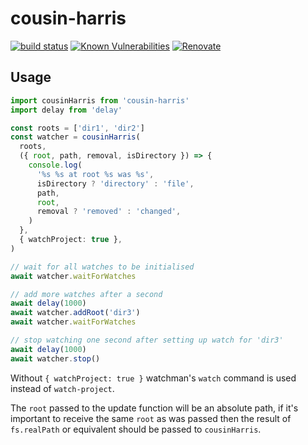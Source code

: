 # cousin-harris

[![build status](https://circleci.com/gh/insidewhy/cousin-harris.png?style=shield)](https://circleci.com/gh/insidewhy/cousin-harris)
[![Known Vulnerabilities](https://snyk.io/test/github/insidewhy/cousin-harris/badge.svg)](https://snyk.io/test/github/insidewhy/cousin-harris)
[![Renovate](https://img.shields.io/badge/renovate-enabled-brightgreen.svg)](https://renovatebot.com)

## Usage

```typescript
import cousinHarris from 'cousin-harris'
import delay from 'delay'

const roots = ['dir1', 'dir2']
const watcher = cousinHarris(
  roots,
  ({ root, path, removal, isDirectory }) => {
    console.log(
      '%s %s at root %s was %s',
      isDirectory ? 'directory' : 'file',
      path,
      root,
      removal ? 'removed' : 'changed',
    )
  },
  { watchProject: true },
)

// wait for all watches to be initialised
await watcher.waitForWatches

// add more watches after a second
await delay(1000)
await watcher.addRoot('dir3')
await watcher.waitForWatches

// stop watching one second after setting up watch for 'dir3'
await delay(1000)
await watcher.stop()
```

Without `{ watchProject: true }` watchman's `watch` command is used instead of `watch-project`.

The `root` passed to the update function will be an absolute path, if it's important to receive the same `root` as was passed then the result of `fs.realPath` or equivalent should be passed to `cousinHarris`.
